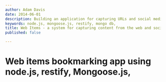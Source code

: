 ```yaml
---
author: Adam Davis
date: 2014-06-01
description: Building an application for capturing URLs and social media posts
keywords: node.js, mongoose.js, restify, mongo db, 
title: Web Items - a system for capturing content from the web and social media
published: false  

---
```


Web items bookmarking app using node.js, restify, Mongoose.js, 
=========================================== 